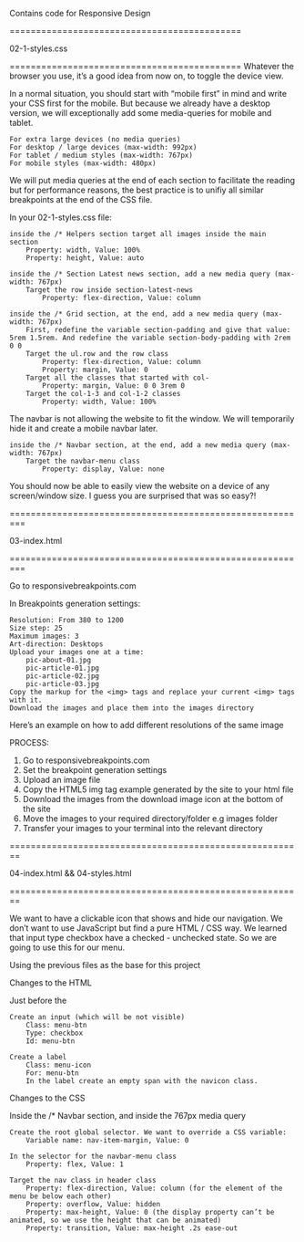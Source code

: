 Contains code for Responsive Design

============================================

02-1-styles.css

============================================
Whatever the browser you use, it’s a good idea from now on, to toggle the device view.

In a normal situation, you should start with “mobile first” in mind and write your CSS first for the mobile. But because we already have a desktop version, we will exceptionally add some media-queries for mobile and tablet.

    For extra large devices (no media queries)
    For desktop / large devices (max-width: 992px)
    For tablet / medium styles (max-width: 767px)
    For mobile styles (max-width: 480px)

We will put media queries at the end of each section to facilitate the reading but for performance reasons, the best practice is to unifiy all similar breakpoints at the end of the CSS file.

In your 02-1-styles.css file:

    inside the /* Helpers section target all images inside the main section
        Property: width, Value: 100%
        Property: height, Value: auto

    inside the /* Section Latest news section, add a new media query (max-width: 767px)
        Target the row inside section-latest-news
            Property: flex-direction, Value: column

    inside the /* Grid section, at the end, add a new media query (max-width: 767px)
        First, redefine the variable section-padding and give that value: 5rem 1.5rem. And redefine the variable section-body-padding with 2rem 0 0
        Target the ul.row and the row class
            Property: flex-direction, Value: column
            Property: margin, Value: 0
        Target all the classes that started with col-
            Property: margin, Value: 0 0 3rem 0
        Target the col-1-3 and col-1-2 classes
            Property: width, Value: 100%

The navbar is not allowing the website to fit the window. We will temporarily hide it and create a mobile navbar later.

    inside the /* Navbar section, at the end, add a new media query (max-width: 767px)
        Target the navbar-menu class
            Property: display, Value: none

You should now be able to easily view the website on a device of any screen/window size. I guess you are surprised that was so easy?!


=========================================================

03-index.html

=========================================================

Go to responsivebreakpoints.com

In Breakpoints generation settings:

    Resolution: From 380 to 1200
    Size step: 25
    Maximum images: 3
    Art-direction: Desktops
    Upload your images one at a time:
        pic-about-01.jpg
        pic-article-01.jpg
        pic-article-02.jpg
        pic-article-03.jpg
    Copy the markup for the <img> tags and replace your current <img> tags with it.
    Download the images and place them into the images directory

Here’s an example on how to add different resolutions of the same image

PROCESS:

   1. Go to responsivebreakpoints.com
   2. Set the breakpoint generation settings
   3. Upload an image file
   4. Copy the HTML5 img tag example generated by the site to your html file
   5. Download the images from the download image icon at the bottom of the site
   6. Move the images to your required directory/folder e.g images folder
   7. Transfer your images to your terminal into the relevant directory


========================================================

04-index.html && 04-styles.html

========================================================

We want to have a clickable icon that shows and hide our navigation. We don’t want to use JavaScript but find a pure HTML / CSS way. We learned that input type checkbox have a checked - unchecked state. So we are going to use this for our menu.

Using the previous files as the base for this project

Changes to the HTML

Just before the <nav class="navbar-menu">

    Create an input (which will be not visible)
        Class: menu-btn
        Type: checkbox
        Id: menu-btn

    Create a label
        Class: menu-icon
        For: menu-btn
        In the label create an empty span with the navicon class.

Changes to the CSS

Inside the /* Navbar section, and inside the 767px media query

    Create the root global selector. We want to override a CSS variable:
        Variable name: nav-item-margin, Value: 0

    In the selector for the navbar-menu class
        Property: flex, Value: 1

    Target the nav class in header class
        Property: flex-direction, Value: column (for the element of the menu be below each other)
        Property: overflow, Value: hidden
        Property: max-height, Value: 0 (the display property can’t be animated, so we use the height that can be animated)
        Property: transition, Value: max-height .2s ease-out